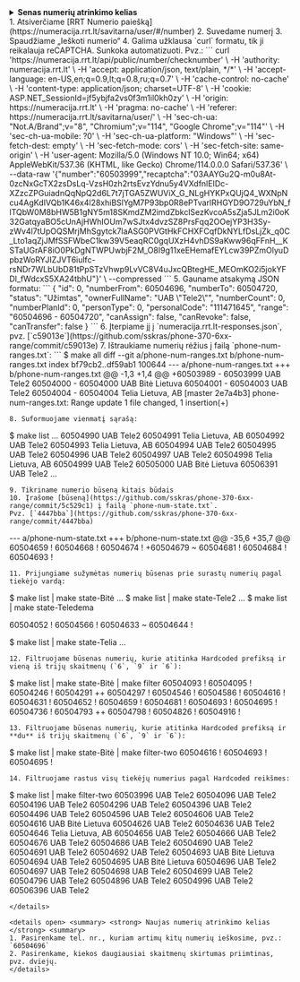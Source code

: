 <details> <summary> <strong> Senas numerių atrinkimo kelias </strong> <summary>
1. Atsiverčiame [RRT Numerio paiešką](https://numeracija.rrt.lt/savitarna/user/#/number)
2. Suvedame numerį
3. Spaudžiame „Ieškoti numerio“
4. Galima užklausa `curl` formatu, tik ji reikalauja reCAPTCHA.  Sunkoka automatizuoti.  Pvz.:
```
curl 'https://numeracija.rrt.lt/api/public/number/checknumber' \
  -H 'authority: numeracija.rrt.lt' \
  -H 'accept: application/json, text/plain, */*' \
  -H 'accept-language: en-US,en;q=0.9,lt;q=0.8,ru;q=0.7' \
  -H 'cache-control: no-cache' \
  -H 'content-type: application/json; charset=UTF-8' \
  -H 'cookie: ASP.NET_SessionId=jf5ybjfa2vs0f3m1il0kh0zy' \
  -H 'origin: https://numeracija.rrt.lt' \
  -H 'pragma: no-cache' \
  -H 'referer: https://numeracija.rrt.lt/savitarna/user/' \
  -H 'sec-ch-ua: "Not.A/Brand";v="8", "Chromium";v="114", "Google Chrome";v="114"' \
  -H 'sec-ch-ua-mobile: ?0' \
  -H 'sec-ch-ua-platform: "Windows"' \
  -H 'sec-fetch-dest: empty' \
  -H 'sec-fetch-mode: cors' \
  -H 'sec-fetch-site: same-origin' \
  -H 'user-agent: Mozilla/5.0 (Windows NT 10.0; Win64; x64) AppleWebKit/537.36 (KHTML, like Gecko) Chrome/114.0.0.0 Safari/537.36' \
  --data-raw '{"number":"60503999","recaptcha":"03AAYGu2Q-m0u8At-0zcNxGcTX2zsDsLq-VzsH0zh2rtsEvzYdnu5y4VXdfnlEIDc-XZzcZPGuiadnQqNpQ2d6L7t7jTGA5ZWUViX_G_NLgHYKPxQUjQ4_WXNpNcu4AgKdIVQb1K46x4l28xhiBSlYgM7P93bp0R8ePTvarlRHGYD9O729uYbN_flTQbW0M8bHW5B1gNY5m18SKmdZM2imdZbkclSezKvcoA5sZja5JLm2i0oK32GatqyaBO5cUnAjHWhIOUm7wSJtx4dvzSZ8PrsFqq2OOejYP3H3Sy-zWv4l7tUpOQSMrjMhSgytck7laASG0PVGtHkFCHXFCqfDkNYLfDsLjZk_q0C_Lto1aqZjJMfSSFWbeC1kw39V5eaqRC0gqUXzH4vhDS9aKww96qFFnH__KSTaUGrAF8iO0PkDgNTWPUwbjF2M_O8I9g11xeEHemafEYLcw39PZmOlyuDpbzWoRYJIZJVT6iulfc-rsNDr7WLbUbD81tPpSTzVhwp9LvVC8V4uJxcQBtegHE_MEOmKO2i5jokYFDl_fWdcxS5XA24tbhU"}' \
  --compressed
```
5. Gauname atsakymą JSON formatu:
```
{
    "id": 0,
    "numberFrom": 60504696,
    "numberTo": 60504720,
    "status": "Užimtas",
    "ownerFullName": "UAB \"Tele2\"",
    "numberCount": 0,
    "numberPlanId": 0,
    "personType": 0,
    "personalCode": "111471645",
    "range": "60504696 - 60504720",
    "canAssign": false,
    "canRevoke": false,
    "canTransfer": false
}
```
6. Įterpiame jį į `numeracija.rrt.lt-responses.json`, pvz. [`c59013e`](https://github.com/sskras/phone-370-6xx-range/commit/c59013e)
7. Ištraukiame numerių rėžius į failą `phone-num-ranges.txt`:
```
$ make all
diff --git a/phone-num-ranges.txt b/phone-num-ranges.txt
index bf79cb2..df59ab1 100644
--- a/phone-num-ranges.txt
+++ b/phone-num-ranges.txt
@@ -1,3 +1,4 @@
+60503989 - 60503999 UAB Tele2
 60504000 - 60504000 UAB Bitė Lietuva
 60504001 - 60504003 UAB Tele2
 60504004 - 60504004 Telia Lietuva, AB
[master 2e7a4b3] phone-num-ranges.txt: Range update
 1 file changed, 1 insertion(+)

```
8. Suformuojame vienmatį sąrašą:
```
$ make list
  ...
60504990 UAB Tele2
60504991 Telia Lietuva, AB
60504992 UAB Tele2
60504993 Telia Lietuva, AB
60504994 UAB Tele2
60504995 UAB Tele2
60504996 UAB Tele2
60504997 UAB Tele2
60504998 Telia Lietuva, AB
60504999 UAB Tele2
60505000 UAB Bitė Lietuva
60506391 UAB Tele2
  ...
```
9. Tikriname numerio būseną kitais būdais
10. Įrašome [būseną](https://github.com/sskras/phone-370-6xx-range/commit/5c529c1) į failą `phone-num-state.txt`.
Pvz. [`4447bba`](https://github.com/sskras/phone-370-6xx-range/commit/4447bba)
```
--- a/phone-num-state.txt
+++ b/phone-num-state.txt
@@ -35,6 +35,7 @@
 60504659 !
 60504668 !
 60504674 !
+60504679 ~
 60504681 !
 60504684 !
 60504693 !
```
11. Prijungiame sužymėtas numerių būsenas prie surastų numerių pagal tiekėjo vardą:
```
$ make list | make state-Bitė
  ...
$ make list | make state-Tele2
  ...
$ make list | make state-Teledema

60504052 !
60504566 !
60504633 ~
60504644 !

$ make list | make state-Telia
  ...
```
12. Filtruojame būsenas numerių, kurie atitinka Hardcoded prefiksą ir vieną iš trijų skaitmenų (`6`, `9` ir `6`):
```
$ make list | make state-Bitė | make filter
60504093 !
60504095 !
60504246 !
60504291 ++
60504297 !
60504546 !
60504586 !
60504616 !
60504631 !
60504652 !
60504659 !
60504681 !
60504693 !
60504695 !
60504736 !
60504793 ++
60504798 !
60504826 !
60504916 !
```
13. Filtruojame būsenas numerių, kurie atitinka Hardcoded prefiksą ir **du** iš trijų skaitmenų (`6`, `9` ir `6`):
```
$ make list | make state-Bitė | make filter-two
60504616 !
60504693 !
60504695 !
```
14. Filtruojame rastus visų tiekėjų numerius pagal Hardcoded reikšmes:
```
$ make list | make filter-two
60503996 UAB Tele2
60504096 UAB Tele2
60504196 UAB Tele2
60504296 UAB Tele2
60504396 UAB Tele2
60504496 UAB Tele2
60504596 UAB Tele2
60504606 UAB Tele2
60504616 UAB Bitė Lietuva
60504626 UAB Tele2
60504636 UAB Tele2
60504646 Telia Lietuva, AB
60504656 UAB Tele2
60504666 UAB Tele2
60504676 UAB Tele2
60504686 UAB Tele2
60504690 UAB Tele2
60504691 UAB Tele2
60504692 UAB Tele2
60504693 UAB Bitė Lietuva
60504694 UAB Tele2
60504695 UAB Bitė Lietuva
60504696 UAB Tele2
60504697 UAB Tele2
60504698 UAB Tele2
60504699 UAB Tele2
60504796 UAB Tele2
60504896 UAB Tele2
60504996 UAB Tele2
60506396 UAB Tele2
```
</details>

<details open> <summary> <strong> Naujas numerių atrinkimo kelias </strong> <summary>
1. Pasirenkame tel. nr., kuriam artimų kitų numerių ieškosime, pvz.: `60504696`
2. Pasirenkame, kiekos daugiausiai skaitmenų skirtumas priimtinas, pvz. dviejų.
</details>
